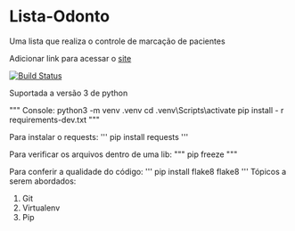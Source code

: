 # Lista-Odonto
Uma lista que realiza o controle de marcação de pacientes

Adicionar link para acessar o [site](google.com)

[![Build Status](https://app.travis-ci.com/anthonysilvaa/Lista-Odonto.svg?branch=main)](https://app.travis-ci.com/anthonysilvaa/Lista-Odonto)

Suportada a versão 3 de python

"""
    Console:
python3 -m venv .venv
cd .venv\Scripts\activate
pip install - r requirements-dev.txt
"""

Para instalar o requests:
'''
pip install requests
'''

Para verificar os arquivos dentro de uma lib:
"""
pip freeze
"""

Para conferir a qualidade do código:
'''
pip install flake8
flake8
'''
Tópicos a serem abordados:
1. Git
2. Virtualenv
3. Pip